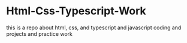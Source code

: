 # Html-Css-Typescript-Work
this is a repo about html, css, and typescript and javascript coding and projects and practice work
